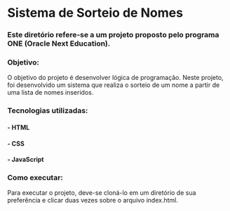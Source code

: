 <h1>Sistema de Sorteio de Nomes</h1>
  
<h3>Este diretório refere-se a um projeto proposto pelo programa ONE (Oracle Next Education).</h3>

<h3>Objetivo:</h3>
O objetivo do projeto é desenvolver lógica de programação.
Neste projeto, foi desenvolvido um sistema que realiza o sorteio de um nome a partir de uma lista de nomes inseridos.

<h3>Tecnologias utilizadas:</h3>
<h4>- HTML</h4>
<h4>- CSS</h4>
<h4>- JavaScript</h4>

<h3>Como executar:</h3>
Para executar o projeto, deve-se cloná-lo em um diretório de sua preferência e clicar duas vezes sobre o arquivo index.html.
